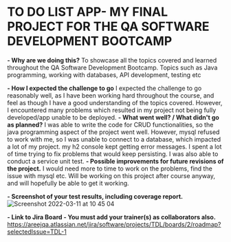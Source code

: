 # TO DO LIST APP- MY FINAL PROJECT FOR THE QA SOFTWARE DEVELOPMENT BOOTCAMP

**- Why are we doing this?**
To showcase all the topics covered and learned throughout the QA Software Development Bootcamp. Topics such as Java programming, working with databases, API development, testing etc

**- How I expected the challenge to go**
I expected the challenge to go reasonably well, as I have been working hard throughout the course, and feel as though I have a good understanding of the topics covered. However, I encountered many problems which resulted in my project not being fully developed/app unable to be deployed. 
**- What went well? / What didn't go as planned?**
I was able to write the code for CRUD functionalities, so the java programming aspect of the project went well. However, mysql refused to work with me, so I was unable to connect to a database, which impacted a lot of my project. my h2 console kept getting error messages. I spent a lot of time trying to fix problems that would keep persisting. 
I was also able to conduct a service unit test. 
**- Possible improvements for future revisions of the project.**
I would need more to time to work on the problems, find the issue with mysql etc. 
Will be working on this project after course anyway, and will hopefully be able to get it working.

**- Screenshot of your test results, including coverage report.**
![Screenshot 2022-03-11 at 10 45 04](https://user-images.githubusercontent.com/97736441/157878518-7fbff2d9-90fa-4f6c-bce4-5e99722719b4.png)

**- Link to Jira Board - You must add your trainer(s) as collaborators also.**
https://areejqa.atlassian.net/jira/software/projects/TDL/boards/2/roadmap?selectedIssue=TDL-1 
